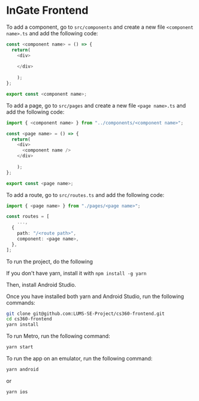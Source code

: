 # InGate Frontend

To add a component, go to `src/components` and create a new file `<component name>.ts` and add the following code:

```ts
const <component name> = () => {
  return( 
    <div>
    
    </div>
    
    );
};

export const <component name>;
```

To add a page, go to `src/pages` and create a new file `<page name>.ts` and add the following code:

```ts
import { <component name> } from "../components/<component name>";

const <page name> = () => {
  return( 
    <div>
      <component name />
    </div>
    
    );
};

export const <page name>;
```

To add a route, go to `src/routes.ts` and add the following code:

```ts
import { <page name> } from "./pages/<page name>";

const routes = [
    ...,
  {
    path: "/<route path>",
    component: <page name>,
  },
];

```

To run the project, do the following

If you don't have yarn, install it with `npm install -g yarn`

Then, install Android Studio.

Once you have installed both yarn and Android Studio, run the following commands:

```bash
git clone git@github.com:LUMS-SE-Project/cs360-frontend.git
cd cs360-frontend
yarn install
```

To run Metro, run the following command:

```bash
yarn start
```

To run the app on an emulator, run the following command:

```bash
yarn android
```

or 

```bash
yarn ios
```
